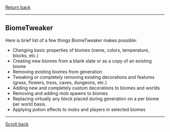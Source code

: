 [Return back](../generation.md#Generation-Mods)

----
## BiomeTweaker


Here is brief list of a few things BiomeTweaker makes possible:
- Changing basic properties of biomes (name, colors, temperature, blocks, etc.)
- Creating new biomes from a blank slate or as a copy of an existing biome
- Removing existing biomes from generation
- Tweaking or completely removing existing decorations and features (grass, flowers, tress, caves, dungeons, etc.)
- Adding new and completely custom decorations to biomes and worlds
- Removing and adding mob spawns to biomes
- Replacing virtually any block placed during generation on a per biome per world basis.
- Applying potion effects to mobs and players in selected biomes

----
[Scroll back](#BiomeTweaker)